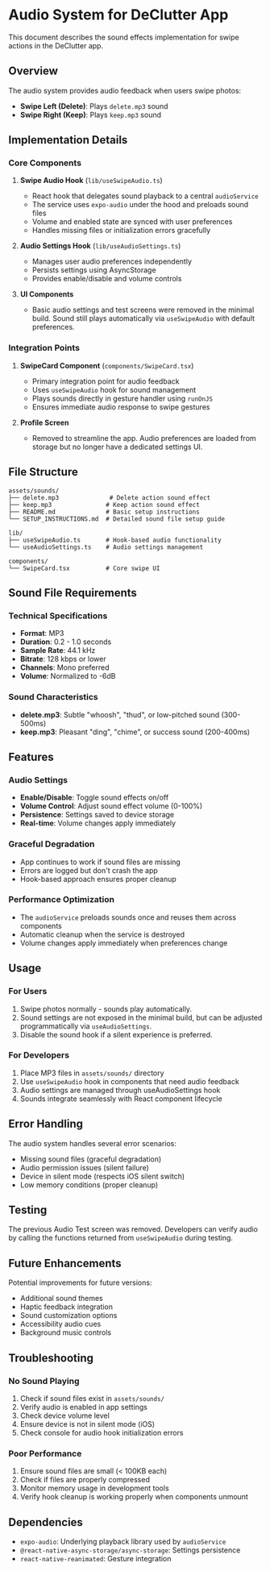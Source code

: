 # Audio System for DeClutter App

This document describes the sound effects implementation for swipe actions in the DeClutter app.

## Overview

The audio system provides audio feedback when users swipe photos:

- **Swipe Left (Delete)**: Plays `delete.mp3` sound
- **Swipe Right (Keep)**: Plays `keep.mp3` sound

## Implementation Details

### Core Components

1. **Swipe Audio Hook** (`lib/useSwipeAudio.ts`)

   - React hook that delegates sound playback to a central `audioService`
   - The service uses `expo-audio` under the hood and preloads sound files
   - Volume and enabled state are synced with user preferences
   - Handles missing files or initialization errors gracefully

2. **Audio Settings Hook** (`lib/useAudioSettings.ts`)

   - Manages user audio preferences independently
   - Persists settings using AsyncStorage
   - Provides enable/disable and volume controls

3. **UI Components**
   - Basic audio settings and test screens were removed in the minimal build.
     Sound still plays automatically via `useSwipeAudio` with default
     preferences.

### Integration Points

1. **SwipeCard Component** (`components/SwipeCard.tsx`)

   - Primary integration point for audio feedback
   - Uses `useSwipeAudio` hook for sound management
   - Plays sounds directly in gesture handler using `runOnJS`
   - Ensures immediate audio response to swipe gestures

2. **Profile Screen**
   - Removed to streamline the app. Audio preferences are loaded from
     storage but no longer have a dedicated settings UI.

## File Structure

```
assets/sounds/
├── delete.mp3              # Delete action sound effect
├── keep.mp3               # Keep action sound effect
├── README.md              # Basic setup instructions
└── SETUP_INSTRUCTIONS.md  # Detailed sound file setup guide

lib/
├── useSwipeAudio.ts       # Hook-based audio functionality
└── useAudioSettings.ts    # Audio settings management

components/
└── SwipeCard.tsx          # Core swipe UI
```

## Sound File Requirements

### Technical Specifications

- **Format**: MP3
- **Duration**: 0.2 - 1.0 seconds
- **Sample Rate**: 44.1 kHz
- **Bitrate**: 128 kbps or lower
- **Channels**: Mono preferred
- **Volume**: Normalized to -6dB

### Sound Characteristics

- **delete.mp3**: Subtle "whoosh", "thud", or low-pitched sound (300-500ms)
- **keep.mp3**: Pleasant "ding", "chime", or success sound (200-400ms)

## Features

### Audio Settings

- **Enable/Disable**: Toggle sound effects on/off
- **Volume Control**: Adjust sound effect volume (0-100%)
- **Persistence**: Settings saved to device storage
- **Real-time**: Volume changes apply immediately

### Graceful Degradation

- App continues to work if sound files are missing
- Errors are logged but don't crash the app
- Hook-based approach ensures proper cleanup

### Performance Optimization

- The `audioService` preloads sounds once and reuses them across components
- Automatic cleanup when the service is destroyed
- Volume changes apply immediately when preferences change

## Usage

### For Users

1. Swipe photos normally - sounds play automatically.
2. Sound settings are not exposed in the minimal build, but can be
   adjusted programmatically via `useAudioSettings`.
3. Disable the sound hook if a silent experience is preferred.

### For Developers

1. Place MP3 files in `assets/sounds/` directory
2. Use `useSwipeAudio` hook in components that need audio feedback
3. Audio settings are managed through useAudioSettings hook
4. Sounds integrate seamlessly with React component lifecycle

## Error Handling

The audio system handles several error scenarios:

- Missing sound files (graceful degradation)
- Audio permission issues (silent failure)
- Device in silent mode (respects iOS silent switch)
- Low memory conditions (proper cleanup)

## Testing

The previous Audio Test screen was removed. Developers can verify audio
by calling the functions returned from `useSwipeAudio` during testing.

## Future Enhancements

Potential improvements for future versions:

- Additional sound themes
- Haptic feedback integration
- Sound customization options
- Accessibility audio cues
- Background music controls

## Troubleshooting

### No Sound Playing

1. Check if sound files exist in `assets/sounds/`
2. Verify audio is enabled in app settings
3. Check device volume level
4. Ensure device is not in silent mode (iOS)
5. Check console for audio hook initialization errors

### Poor Performance

1. Ensure sound files are small (< 100KB each)
2. Check if files are properly compressed
3. Monitor memory usage in development tools
4. Verify hook cleanup is working properly when components unmount

## Dependencies

- `expo-audio`: Underlying playback library used by `audioService`
- `@react-native-async-storage/async-storage`: Settings persistence
- `react-native-reanimated`: Gesture integration
